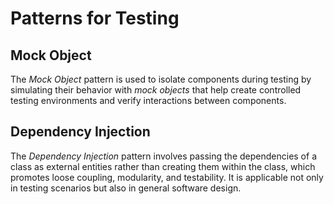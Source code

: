 # Patterns for Testing
 
## Mock Object

The *Mock Object* pattern is used to isolate components during testing by simulating their behavior with 
*mock objects* that help create controlled testing environments and verify interactions between components.

## Dependency Injection

The *Dependency Injection* pattern involves passing the dependencies of a class as external entities 
rather than creating them within the class, which promotes loose coupling, modularity, and testability.
It is applicable not only in testing scenarios but also in general software design.